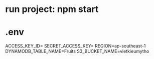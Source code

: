 # run project: npm start

# .env
ACCESS_KEY_ID=<key>
SECRET_ACCESS_KEY=<key>
REGION=ap-southeast-1
DYNAMODB_TABLE_NAME=Fruits
S3_BUCKET_NAME=vietkieumytho